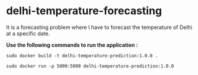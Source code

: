 # delhi-temperature-forecasting

It is a forecasting problem where I have to forecast the temperature of Delhi at a specific date.

**Use the following commands to run the application :**

`sudo docker build -t delhi-temperature-prediction:1.0.0 .`

`sudo docker run -p 5000:5000 delhi-temperature-prediction:1.0.0`